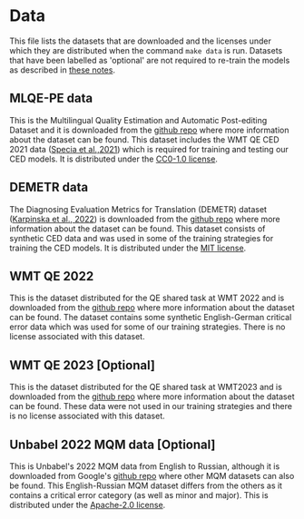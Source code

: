 # Data

This file lists the datasets that are downloaded and the licenses under which they are distributed when the command `make data` is run. Datasets that have been labelled as 'optional' are not required to re-train the models as described in [these notes](models.md).

## MLQE-PE data
This is the Multilingual Quality Estimation and Automatic Post-editing Dataset and it is downloaded from the [github repo](https://github.com/sheffieldnlp/mlqe-pe) where more information about the dataset can be found. This dataset includes the WMT QE CED 2021 data ([Specia et al.,2021](https://aclanthology.org/2021.wmt-1.71/)) which is required for training and testing our CED models. It is distributed under the [CC0-1.0 license](https://github.com/sheffieldnlp/mlqe-pe?tab=CC0-1.0-1-ov-file#readme).

## DEMETR data

The Diagnosing Evaluation Metrics for Translation (DEMETR) dataset ([Karpinska et al., 2022](https://doi.org/10.18653/v1/2022.emnlp-main.649)) is downloaded from the [github repo](https://github.com/marzenakrp/demetr) where more information about the dataset can be found. This dataset consists of synthetic CED data and was used in some of the training strategies for training the CED models. It is distributed under the [MIT license](https://github.com/marzenakrp/demetr?tab=MIT-1-ov-file#readme).

## WMT QE 2022

This is the dataset distributed for the QE shared task at WMT 2022 and is downloaded from the [github repo](https://github.com/WMT-QE-Task/wmt-qe-2022-data) where more information about the dataset can be found. The dataset contains some synthetic English-German critical error data which was used for some of our training strategies. There is no license associated with this dataset.

## WMT QE 2023 [Optional]

This is the dataset distributed for the QE shared task at WMT2023 and is downloaded from the [github repo](https://github.com/WMT-QE-Task/wmt-qe-2023-data.git) where more information about the dataset can be found. These data were not used in our training strategies and there is no license associated with this dataset.

## Unbabel 2022 MQM data [Optional]
This is Unbabel's 2022 MQM data from English to Russian, although it is downloaded from Google's [github repo](https://github.com/google/wmt-mqm-human-evaluation/tree/main) where other MQM datasets can also be found. This English-Russian MQM dataset differs from the others as it contains a critical error category (as well as minor and major). This is distributed under the [Apache-2.0 license](https://github.com/google/wmt-mqm-human-evaluation?tab=Apache-2.0-1-ov-file#readme).
